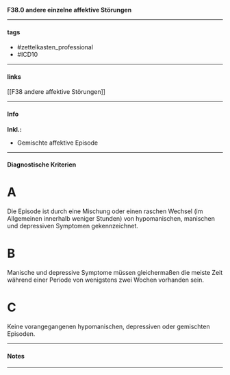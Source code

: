 __F38.0 andere einzelne affektive Störungen__

___________________________________________
#### tags

- #zettelkasten_professional
- #ICD10 
___________________________________________
#### links

[[F38 andere affektive Störungen]]

___________________________________________
#### Info
**Inkl.:**
- Gemischte affektive Episode
___________________________________________
#### Diagnostische Kriterien

# A
Die Episode ist durch eine Mischung oder einen raschen Wechsel (im Allgemeinen innerhalb weniger Stunden) von hypomanischen, manischen und depressiven Symptomen gekennzeichnet.

# B 
Manische und depressive Symptome müssen gleichermaßen die meiste Zeit während einer Periode von wenigstens zwei Wochen vorhanden sein.

# C
Keine vorangegangenen hypomanischen, depressiven oder gemischten Episoden.
___________________________________________
#### Notes

___________________________________________

